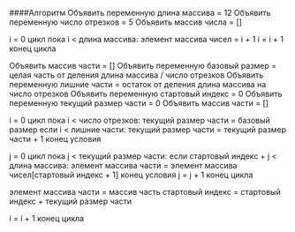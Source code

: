 ####Алгоритм
Объявить переменную длина массива = 12
Объявить переменную число отрезков = 5
Объявить массив числа = []

i = 0
цикл пока i < длина массива:
 элемент массива чисел = i + 1
 i = i + 1
конец цикла

Объявить массив части = []
Объявить переменную базовый размер = целая часть от деления длина массива / число отрезков
Объявить переменную лишние части = остаток от деления длина массива на число отрезков
Объявить переменную стартовый индекс = 0
Объявить переменную текущий размер части = 0
Объявить массив части = []

i = 0
цикл пока i < число отрезков:
 текущий размер части = базовый размер
 если i < лишние части:
  текущий размер части = текущий размер части + 1
 конец условия
 
 j = 0
 цикл пока j < текущий размер части:
  если стартовый индекс + j < длина массива:
   элемент массива части = элемент массива чисел[стартовый индекс + 1]
  конец условия
  j = j + 1
 конец цикла
 
 элемент массива части = массив часть
 стартовый индекс = стартовый индекс + текущий размер части
 
 i = i + 1
конец цикла
 